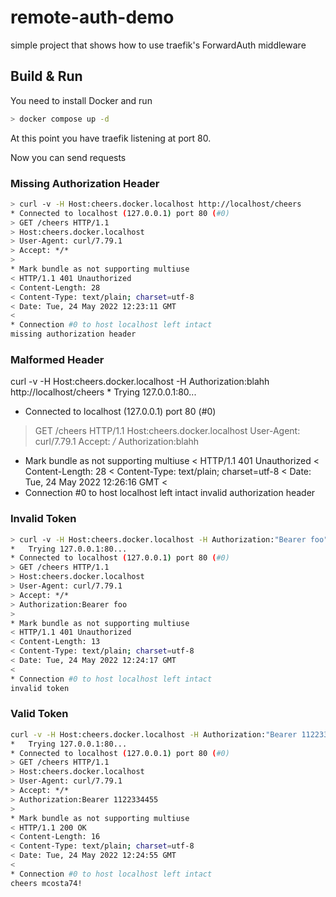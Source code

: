 # remote-auth-demo
simple project that shows how to use traefik's ForwardAuth middleware

## Build & Run

You need to install Docker and run

```sh
> docker compose up -d
```

At this point you have traefik listening at port 80.

Now you can send requests

### Missing Authorization Header
```sh
> curl -v -H Host:cheers.docker.localhost http://localhost/cheers                             *   Trying 127.0.0.1:80...
* Connected to localhost (127.0.0.1) port 80 (#0)
> GET /cheers HTTP/1.1
> Host:cheers.docker.localhost
> User-Agent: curl/7.79.1
> Accept: */*
> 
* Mark bundle as not supporting multiuse
< HTTP/1.1 401 Unauthorized
< Content-Length: 28
< Content-Type: text/plain; charset=utf-8
< Date: Tue, 24 May 2022 12:23:11 GMT
< 
* Connection #0 to host localhost left intact
missing authorization header
```

### Malformed Header
curl -v -H Host:cheers.docker.localhost -H Authorization:blahh http://localhost/cheers      *   Trying 127.0.0.1:80...
* Connected to localhost (127.0.0.1) port 80 (#0)
> GET /cheers HTTP/1.1
> Host:cheers.docker.localhost
> User-Agent: curl/7.79.1
> Accept: */*
> Authorization:blahh
> 
* Mark bundle as not supporting multiuse
< HTTP/1.1 401 Unauthorized
< Content-Length: 28
< Content-Type: text/plain; charset=utf-8
< Date: Tue, 24 May 2022 12:26:16 GMT
< 
* Connection #0 to host localhost left intact
invalid authorization header
### Invalid Token
```sh
> curl -v -H Host:cheers.docker.localhost -H Authorization:"Bearer foo" http://localhost/cheers
*   Trying 127.0.0.1:80...
* Connected to localhost (127.0.0.1) port 80 (#0)
> GET /cheers HTTP/1.1
> Host:cheers.docker.localhost
> User-Agent: curl/7.79.1
> Accept: */*
> Authorization:Bearer foo
> 
* Mark bundle as not supporting multiuse
< HTTP/1.1 401 Unauthorized
< Content-Length: 13
< Content-Type: text/plain; charset=utf-8
< Date: Tue, 24 May 2022 12:24:17 GMT
< 
* Connection #0 to host localhost left intact
invalid token
```

### Valid Token
```sh
curl -v -H Host:cheers.docker.localhost -H Authorization:"Bearer 1122334455" http://localhost/cheers
*   Trying 127.0.0.1:80...
* Connected to localhost (127.0.0.1) port 80 (#0)
> GET /cheers HTTP/1.1
> Host:cheers.docker.localhost
> User-Agent: curl/7.79.1
> Accept: */*
> Authorization:Bearer 1122334455
> 
* Mark bundle as not supporting multiuse
< HTTP/1.1 200 OK
< Content-Length: 16
< Content-Type: text/plain; charset=utf-8
< Date: Tue, 24 May 2022 12:24:55 GMT
< 
* Connection #0 to host localhost left intact
cheers mcosta74!
```